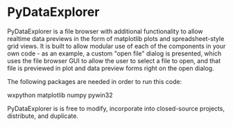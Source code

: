 PyDataExplorer
==============

PyDataExplorer is a file browser with additional functionality to allow realtime data previews in the form of matplotlib plots and spreadsheet-style grid views.  It is built to allow modular use of each of the components in your own code - as an example, a custom "open file" dialog is presented, which uses the file browser GUI to allow the user to select a file to open, and that file is previewed in plot and data preview forms right on the open dialog.

The following packages are needed in order to run this code:

wxpython
matplotlib
numpy
pywin32

PyDataExplorer is is free to modify, incorporate into closed-source projects, distribute, and duplicate.
